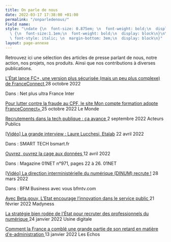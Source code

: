 ```yaml
---
title: On parle de nous
date: 2022-03-17 17:38:00 +01:00
permalink: "/onparledenous/"
Field name: 
style: "\ndate {\n  font-size: 0.875em; \n  font-weight: bold;\n  display: block\n}\n\ntitre
  \ {\n  font-size:1.1em;\n  font-weight: bold;\n  display: block\n}\n\nmedia   {\n
  \ font-style: italic; \n  margin-bottom: 3em;\n  display: block\n}"
layout: page-annexe
---
```


<p class="margin-bottom-3">Retrouvez ici une sélection des articles de presse parlant de nous, notre action, nos projets, nos produits. Ainsi que nos contributions à diverses publications.</p>


<titre><a href="  https://www.radiofrance.fr/franceinter/podcasts/net-plus-ultra/net-plus-ultra-du-vendredi-28-octobre-2022-6187016 " title=" L'État lance FC+, une version plus sécurisée (mais un peu plus complexe) de FranceConnect - Lien externe"> L'État lance FC+, une version plus sécurisée (mais un peu plus complexe) de FranceConnect  </a></titre>
<date>28 octobre 2022</date>
<p class="margin-0">Dans : Net plus ultra 
<media> France Inter </media>

<titre><a href=" https://www.lemonde.fr/pixels/article/2022/10/25/pour-lutter-contre-la-fraude-au-cpf-le-site-moncompteformation-adopte-france-connect_6147303_4408996.html" title=" Pour lutter contre la fraude au CPF, le site Mon compte formation adopte FranceConnect+ - Lien externe"> Pour lutter contre la fraude au CPF, le site Mon compte formation adopte FranceConnect+ </a></titre>
<date>25 octobre 2022</date>
<media> Le Monde </media>

<titre><a href="https://acteurspublics.fr/articles/recrutements-dans-la-tech-publique-ca-avance?utm_campaign=NEWS_NOMS_02_09_2022&utm_medium=email&utm_source=Mailjet" title=" Recrutements dans la tech publique : ça avance - Lien externe"> Recrutements dans la tech publique : ça avance </a></titre>
<date>2 septembre 2022</date>
<media> Acteurs Publics  </media>

<titre><a href="https://www.bsmart.fr/video/13322-smart-tech-partie-22-avril-2022" title="Vidéo : La grande interview : Laure Lucchesi, Etalab - Lien externe">[Vidéo] La grande interview : Laure Lucchesi, Etalab</a></titre>
<date>22 avril 2022</date>
<p class="margin-0">Dans : SMART TECH
<media>bsmart.fr</media>

<titre><a href="https://www.kiosque01.fr/site/G01/anciens_numeros__G01.VPC.MHW000971__/fr/boutique/produit.html " title=" Ouvrez, ouvrez la cage aux données - Lien externe "> Ouvrez, ouvrez la cage aux données </a></titre>
<date>12 avril 2022</date>
<p class="margin-0">Dans : Magazine 01NET n°971, pages 22 à 26. 
<media>01NET</media>

<titre><a href="https://www.bfmtv.com/economie/emploi/la-direction-interministerielle-du-numerique-dinum-recrute_VN-202203280337.html" title="Vidéo : La direction interministérielle du numérique (DINUM) recrute ! - Lien externe">[Vidéo] La direction interministérielle du numérique (DINUM) recrute !</a></titre>
<date>28 mars 2022</date>
<p class="margin-0">Dans : BFM Business avec vous
<media>bfmtv.com</media>

<titre><a href="https://www.maddyness.com/2022/02/21/beta-gouv-etat-innovation-service-public/" title=" Avec Beta.gouv, l’Etat encourage l’innovation dans le service public - Lien externe"> Avec Beta.gouv, L’Etat encourage l’innovation dans le service public </a></titre>
<date>21 février 2022</date>
<media>Madyness</media>

<titre><a href="  https://www.usine-digitale.fr/article/la-strategie-bien-rodee-de-l-etat-pour-recruter-des-professionnels-du-numerique.N1776667 " title=" La stratégie bien rodée de l'État pour recruter des professionnels du numérique - Lien externe"> La stratégie bien rodée de l'État pour recruter des professionnels du numérique </a></titre>
<date>24 janvier 2022</date>
<media> Usine digitale  </media>

<titre><a href="  https://www.lesechos.fr/tech-medias/hightech/la-numerisation-de-letat-entre-dans-son-sprint-final-du-quinquennat-1379026" title=" Comment la France a comblé une grande partie de son retard en matière d'e-administration - Lien externe"> Comment la France a comblé une grande partie de son retard en matière d'e-administration </a></titre>
<date>13 janvier 2022</date>
<media> Les Echos  </media>


 



